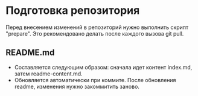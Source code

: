 # Подготовка репозитория

Перед внесением изменений в репозиторий нужно выполнить скрипт "prepare".
Это рекомендовано делать после каждого вызова git pull.

## README.md
- Составляется следующим образом: сначала идет контент index.md, затем readme-content.md.
- Обновляется автоматически при коммите. После обновления readme, изменения нужно закоммитить заново.
